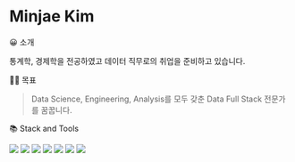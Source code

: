 # Minjae Kim

😀 소개

통계학, 경제학을 전공하였고 데이터 직무로의 취업을 준비하고 있습니다.

🏃‍♂️ 목표 

> Data Science, Engineering, Analysis를 모두 갖춘 Data Full Stack 전문가를 꿈꿉니다.

<div>📚 Stack and Tools </div>

 <img src="https://img.shields.io/badge/python-3776AB?style=for-the-badge&logo=python&logoColor=white"> <img src="https://img.shields.io/badge/mysql-4479A1?style=for-the-badge&logo=mysql&logoColor=white"> 
 <img src="https://img.shields.io/badge/django-092E20?style=for-the-badge&logo=django&logoColor=white"> <img src="https://img.shields.io/badge/github-181717?style=for-the-badge&logo=github&logoColor=white">
  <img src="https://img.shields.io/badge/git-F05032?style=for-the-badge&logo=git&logoColor=white"> <img src="https://img.shields.io/badge/R-276DC3?style=for-the-badge&logo=R&logoColor=white"> 
  <img src="https://img.shields.io/badge/Tableau-E97627?style=for-the-badge&logo=Tableau&logoColor=white">  
